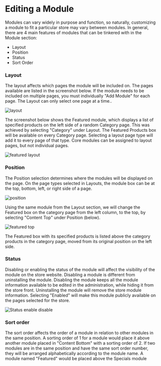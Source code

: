 Editing a Module
================

Modules can vary widely in purpose and function, so naturally, customizing a module to fit a particular store may vary between modules. In general, there are 4 main features of modules that can be tinkered with in the Module section:

- Layout
- Position
- Status
- Sort Order

### Layout

The layout affects which pages the module will be included on. The pages available are listed in the screenshot below. If the module needs to be included on multiple pages, you must individually "Add Module" for each page. The Layout can only select one page at a time..

![layout](image/layout.png)

The screenshot below shows the Featured module, which displays a list of specified products on the left side of a random Category page. This was achieved by selecting "Category" under Layout. The Featured Products box will be available on every Category page. Selecting a layout page type will add it to every page of that type. Core modules can be assigned to layout pages, but not individual pages.

![featured layout](image/featured%20layout.png)

### Position

The Position selection determines where the modules will be displayed on the page. On the page types selected in Layouts, the module box can be at the top, bottom, left, or right side of a page.

![position](image/position.png)

Using the same module from the Layout section, we will change the Featured box on the category page from the left column, to the top, by selecting "Content Top" under Position (below).

![featured top](image/featured%20top.png)

The Featured box with its specified products is listed above the category products in the category page, moved from its original position on the left side.

### Status

Disabling or enabling the status of the module will affect the visibility of the module on the store website. Disabling a module is different from uninstalling the module. Disabling the module keeps all the module information available to be edited in the administration, while hiding it from the store front. Uninstalling the module will remove the store module information. Selecting "Enabled" will make this module publicly available on the pages selected for the store.

![Status enable disable](image/sort%20order.png)

### Sort order

The sort order affects the order of a module in relation to other modules in the same position. A sorting order of 1 for a module would place it above another module placed in "Content Bottom" with a sorting order of 2. If two modules are in the same position and have the same sort order number, they will be arranged alphabetically according to the module name. A module named "Featured" would be placed above the Specials module
